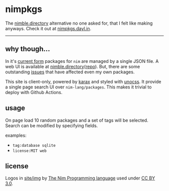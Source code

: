 # nimpkgs

The [nimble.directory](https://nimble.directory) alternative no one asked for, that I felt like making anyways.
Check it out at [nimpkgs.dayl.in](https://nimpkgs.dayl.in).

<hr>

## why though...

In it's [current form](nim-lang/packages) packages for `nim` are managed by a single JSON file.
A web UI is available at [nimble.directory](https://nimble.directory)([repo](https://github.com/FedericoCeratto/nim-package-directory)).
But, there are some outstanding [issues](https://github.com/FedericoCeratto/nim-package-directory/issues/53) that have affected even my own packages.

This site is client-only, powered by [karax](https://github.com/karaxnim/karax) and styled with [unocss](https://github.com/unocss/unocss).
It provide a single page search UI over `nim-lang/packages`.
This makes it trivial to deploy with Github Actions.

## usage

On page load 10 random packages and a set of tags will be selected. 
Search can be modified by specifying fields.

examples:
- `tag:database sqlite`
- `license:MIT web`


## license

Logos in [site/img](./site/img/) by [The Nim Programming language](https://nim-lang.org) used under [CC BY 3.0](https://github.com/nim-lang/website/blob/master/LICENSE.md).

